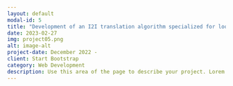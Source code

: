 ```yaml
---
layout: default
modal-id: 5
title: "Development of an I2I translation algorithm specialized for look conversion of medical images containing fine details"
date: 2023-02-27
img: project05.png
alt: image-alt
project-date: December 2022 -
client: Start Bootstrap
category: Web Development
description: Use this area of the page to describe your project. Lorem ipsum dolor sit amet, consectetur adipisicing elit. Mollitia neque assumenda ipsam nihil, molestias magnam, recusandae quos quis inventore quisquam velit asperiores, vitae? Reprehenderit soluta, eos quod consequuntur itaque. Nam.
---
```

